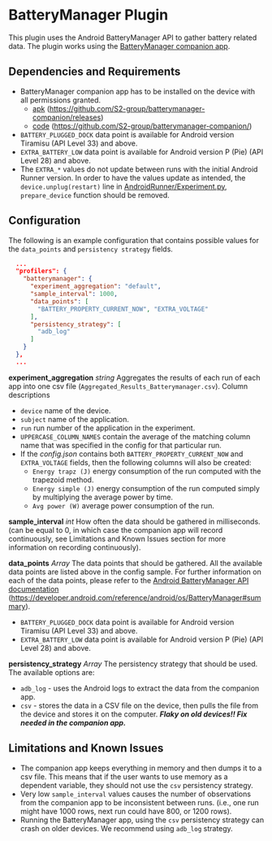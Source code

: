 # BatteryManager Plugin
This plugin uses the Android BatteryManager API to gather battery related data. The plugin works using the 
[BatteryManager companion app](https://github.com/S2-group/batterymanager-companion/releases). 

## Dependencies and Requirements
* BatteryManager companion app has to be installed on the device with all permissions granted. 
  * [apk](https://github.com/S2-group/batterymanager-companion/releases) (https://github.com/S2-group/batterymanager-companion/releases)
  * [code](https://github.com/S2-group/batterymanager-companion/) (https://github.com/S2-group/batterymanager-companion/)
* `BATTERY_PLUGGED_DOCK` data point is available for Android version Tiramisu (API Level 33) and above.
* `EXTRA_BATTERY_LOW` data point is available for Android version P (Pie) (API Level 28) and above.
* The `EXTRA_*` values do not update between runs with the initial Android Runner version. In order to have the values 
  update as intended, the `device.unplug(restart)` line in [AndroidRunner/Experiment.py](../../Experiment.py), 
  `prepare_device` function should be removed.
## Configuration
The following is an example configuration that contains possible values for the `data_points` and 
`persistency strategy` fields.

```json
  ...
  "profilers": {
    "batterymanager": {
      "experiment_aggregation": "default",
      "sample_interval": 1000,
      "data_points": [
        "BATTERY_PROPERTY_CURRENT_NOW", "EXTRA_VOLTAGE"
      ],
      "persistency_strategy": [
        "adb_log"
      ]
    }
  },
  ...
```
**experiment_aggregation** *string*
Aggregates the results of each run of each app into one csv file (`Aggregated_Results_Batterymanager.csv`).
Column descriptions 
* `device` name of the device.
* `subject` name of the application.
* `run` run number of the application in the experiment.
* `UPPERCASE_COLUMN_NAMES` contain the average of the matching column name that was specified in the config for that 
  particular run.
* If the *config.json* contains both `BATTERY_PROPERTY_CURRENT_NOW` and `EXTRA_VOLTAGE` fields, then the following columns will
  also be created:
  * `Energy trapz (J)` energy consumption of the run computed with the trapezoid method.
  * `Energy simple (J)` energy consumption of the run computed simply by multiplying the average power by time.
  * `Avg power (W)` average power consumption of the run.

**sample_interval** *int* 
How often the data should be gathered in milliseconds. (can be equal to 0, in which case the companion app will record 
continuously, see Limitations and Known Issues section for more information on recording continuously).

**data_points** *Array<string>* 
The data points that should be gathered. All the available data points are listed above in the config sample.
For further information on each of the data points, please refer to the 
[Android BatteryManager API documentation](https://developer.android.com/reference/android/os/BatteryManager#summary)
(https://developer.android.com/reference/android/os/BatteryManager#summary).
* `BATTERY_PLUGGED_DOCK` data point is available for Android version Tiramisu (API Level 33) and above.
* `EXTRA_BATTERY_LOW` data point is available for Android version P (Pie) (API Level 28) and above.

**persistency_strategy** *Array<string>* 
The persistency strategy that should be used. The available options are:
* `adb_log` - uses the Android logs to extract the data from the companion app.
* `csv` - stores the data in a CSV file on the device, then pulls the file from the device and stores it on the computer.
  ***Flaky on old devices!! Fix needed in the companion app.***

## Limitations and Known Issues
* The companion app keeps everything in memory and then dumps it to a csv file. This means that if the user wants to use 
  memory as a dependent variable, they should not use the `csv` persistency strategy.
* Very low `sample_interval` values causes the number of observations from the companion app to be inconsistent between 
  runs. (i.e., one run might have 1000 rows, next run could have 800, or 1200 rows).
* Running the BatteryManager app, using the `csv` persistency strategy can crash on older devices. We recommend using 
  `adb_log` strategy.

